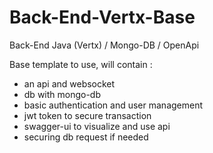 # Back-End-Vertx-Base
Back-End Java (Vertx) / Mongo-DB / OpenApi 

Base template to use, will contain : 
- an api and websocket
- db with mongo-db
- basic authentication and user management
- jwt token to secure transaction
- swagger-ui to visualize and use api
- securing db request if needed
